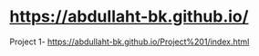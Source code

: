 # https://abdullaht-bk.github.io/


Project 1-  https://abdullaht-bk.github.io/Project%201/index.html

